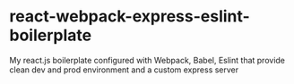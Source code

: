 # react-webpack-express-eslint-boilerplate
My react.js boilerplate configured with Webpack, Babel, Eslint that provide clean dev and prod environment and a custom express server
